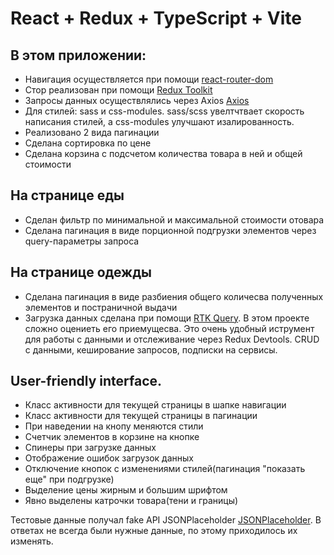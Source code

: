 # React + Redux + TypeScript + Vite

## В этом приложении:
- Навигация осуществляется при помощи [react-router-dom](https://reactrouter.com/)
- Стор реализован при помощи [Redux Toolkit](https://redux-toolkit.js.org/)
- Запросы данных осуществлялись через Axios [Axios](https://axios-http.com/)
- Для стилей: sass и css-modules. sass/scss увелтчтвает скорость написания стилей, а css-modules улучшают изалированность.
- Реализовано 2 вида пагинации
- Сделана сортировка по цене
- Сделана корзина с подсчетом количества товара в ней и общей стоимости

## На странице еды
- Сделан фильтр по минимальной и максимальной стоимости отовара
- Сделана пагинация в виде порционной подгрузки элементов через query-параметры запроса

## На странице одежды
- Сделана пагинация в виде разбиения общего количесва полученных элементов и постраничной выдачи
- Загрузка данных сделана при  помощи [RTK Query](https://redux-toolkit.js.org/rtk-query/overview). В этом проекте сложно оцениеть его приемущесва. Это очень удобный иструмент для работы с данными и отслеживание через Redux Devtools. CRUD с данными, кеширование запросов, подписки на  сервисы. 

## User-friendly interface.
- Класс активности для текущей страницы в шапке навигации
- Класс активности для текущей страницы в пагинации
- При наведении на кнопу меняются стили
- Счетчик элементов в корзине на кнопке
- Спинеры при загрузке данных
- Отображение ошибок загрузок данных
- Отключение кнопок с изменениями стилей(пагинация "показать еще" при подгрузке)
- Выделение цены жирным и большим шрифтом
- Явно выделены катрочки товара(тени и границы)

Тестовые данные получал  fake API JSONPlaceholder [JSONPlaceholder](https://jsonplaceholder.typicode.com/).
В ответах не всегда были нужные данные, по этому приходилось их изменять. 



